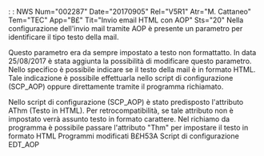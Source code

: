  :  : NWS Num="002287" Date="20170905" Rel="V5R1" Atr="M. Cattaneo" Tem="TEC" App="B£" Tit="Invio email HTML con AOP" Sts="20"
Nella configurazione dell'invio mail tramite AOP è presente un parametro per identificare il tipo testo della mail.

Questo parametro era da sempre impostato a testo non formattatto.
In data 25/08/2017 è stata aggiunta la possibilità di modificare questo parametro.
Nello specifico è possibile indicare se il testo della mail è in formato HTML.
Tale indicazione è possibile effettuarla nello script di configurazione (SCP_AOP) oppure direttamente tramite il programma richiamato.

Nello script di configurazione (SCP_AOP) è stato predisposto l'attributo AThm (Testo in HTML).
Per retrocompatibilità, se tale attributo non è impostato verrà assunto testo in formato carattere.
Nel richiamo da programma è possibile passare l'attributo "Thm" per impostare il testo in formato HTML
Programmi modificati
B£H53A
Script di configurazione
EDT_AOP
